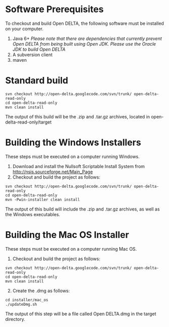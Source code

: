 # Software Prerequisites #
To checkout and build Open DELTA, the following software must be installed on your computer.
  1. Java 6+ _Please note that there are dependencies that currently prevent Open DELTA from being built using Open JDK.  Please use the Oracle JDK to build Open DELTA_
  1. A subversion client
  1. maven

# Standard build #

```
svn checkout http://open-delta.googlecode.com/svn/trunk/ open-delta-read-only
cd open-delta-read-only
mvn clean install
```

The output of this build will be the .zip and .tar.gz archives, located in open-delta-read-only/target

# Building the Windows Installers #
These steps must be executed on a computer running Windows.
1. Download and install the Nullsoft Scriptable Install System from http://nsis.sourceforge.net/Main_Page
2. Checkout and build the project as follows:
```
svn checkout http://open-delta.googlecode.com/svn/trunk/ open-delta-read-only
cd open-delta-read-only
mvn -Pwin-installer clean install
```

The output of this build will include the .zip and .tar.gz archives, as well as the Windows executables.

# Building the Mac OS Installer #
These steps must be executed on a computer running Mac OS.
1. Checkout and build the project as follows:
```
svn checkout http://open-delta.googlecode.com/svn/trunk/ open-delta-read-only
cd open-delta-read-only
mvn clean install
```
2. Create the .dmg as follows:
```
cd installer/mac_os
./updateDmg.sh
```

The output of this step will be a file called Open DELTA.dmg in the target directory.